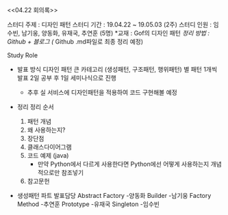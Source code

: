 <<04.22 회의록>>

스터디 주제 : 디자인 패턴
스터디 기간 : 19.04.22 ~ 19.05.03 (2주)
스터디 인원 : 임수빈, 남기웅, 양동화, 유재국, 추연훈 (5명)
 *교재 : Gof의 디자인 패턴
 *정리 방법 : Github + 블로그 (* Github .md파일로 최종 정리 예정)

Study Role
 - 발표 방식
   디자인 패턴 큰 카테고리 (생성패턴, 구조패턴, 행위패턴) 별 패턴 1개씩 발표 
   2일 공부 후 1일 세미나식으로 진행
   * 추후 실 서비스에 디자인패턴을 적용하여 코드 구현해볼 예정

 - 정리
    정리 순서
    1. 패턴 개념
    2. 왜 사용하는지?
    3. 장단점
    4. 클래스다이어그램
    5. 코드 예제 (java)
       * 만약 Python에서 다르게 사용한다면 Python에선 어떻게 사용하는지 개념적으로만 참조넣기
    6. 참고문헌 
     
 - 생성패턴 파트 발표담당
    Abstract Factory -양동화
	Builder -남기웅
	Factory Method -추연훈
	Prototype -유재국
	Singleton -임수빈